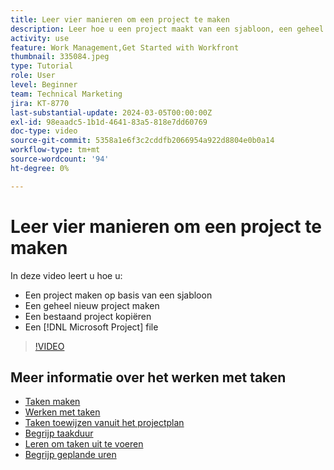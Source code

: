 ```yaml
---
title: Leer vier manieren om een project te maken
description: Leer hoe u een project maakt van een sjabloon, een geheel nieuw project maakt, een bestaand project kopieert of een [!DNL Microsoft Project] bestand.
activity: use
feature: Work Management,Get Started with Workfront
thumbnail: 335084.jpeg
type: Tutorial
role: User
level: Beginner
team: Technical Marketing
jira: KT-8770
last-substantial-update: 2024-03-05T00:00:00Z
exl-id: 98eaadc5-1b1d-4641-83a5-818e7dd60769
doc-type: video
source-git-commit: 5358a1e6f3c2cddfb2066954a922d8804e0b0a14
workflow-type: tm+mt
source-wordcount: '94'
ht-degree: 0%

---
```


# Leer vier manieren om een project te maken

In deze video leert u hoe u:

* Een project maken op basis van een sjabloon
* Een geheel nieuw project maken
* Een bestaand project kopiëren
* Een [!DNL Microsoft Project] file

>[!VIDEO](https://video.tv.adobe.com/v/335084/?quality=12&learn=on)

## Meer informatie over het werken met taken

* [Taken maken](https://experienceleague.adobe.com/docs/workfront-learn/tutorials-workfront/manage-work/tasks/how-to-create-tasks.html)
* [Werken met taken](https://experienceleague.adobe.com/docs/workfront-learn/tutorials-workfront/manage-work/tasks/work-with-tasks.html)
* [Taken toewijzen vanuit het projectplan](https://experienceleague.adobe.com/docs/workfront-learn/tutorials-workfront/manage-work/tasks/assign-tasks-from-the-project-plan.html)
* [Begrijp taakduur](https://experienceleague.adobe.com/docs/workfront-learn/tutorials-workfront/manage-work/tasks/understand-task-durations.html)
* [Leren om taken uit te voeren](https://experienceleague.adobe.com/docs/workfront-learn/tutorials-workfront/manage-work/tasks/learn-to-sequence-tasks.html)
* [Begrijp geplande uren](https://experienceleague.adobe.com/docs/workfront-learn/tutorials-workfront/manage-work/tasks/understand-planned-hours.html)

